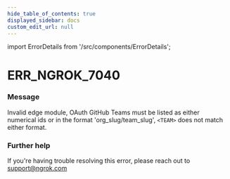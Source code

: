 ```yaml
---
hide_table_of_contents: true
displayed_sidebar: docs
custom_edit_url: null
---
```


import ErrorDetails from '/src/components/ErrorDetails';

# ERR_NGROK_7040

### Message
Invalid edge module, OAuth GitHub Teams must be listed as either numerical ids or in the format 'org_slug/team_slug', `<TEAM>` does not match either format.

### Further help
If you're having trouble resolving this error, please reach out to [support@ngrok.com](mailto:support@ngrok.com?subject=Help%20with%20ERR_NGROK_7040)

<ErrorDetails error='err_ngrok_7040' />
